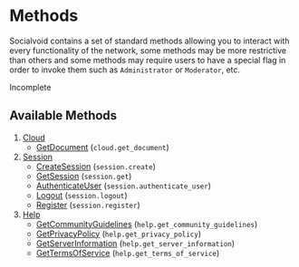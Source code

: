 # Methods

Socialvoid contains a set of standard methods allowing you to interact
with every functionality of the network, some methods may be more 
restrictive than others and some methods may require users to have
a special flag in order to invoke them such as `Administrator` or 
`Moderator`, etc. 

Incomplete

## Available Methods

1. [Cloud](cloud/README.md)
   * [GetDocument](cloud/GetDocument.md) (`cloud.get_document`)
2. [Session](session/README.md)
   * [CreateSession](session/CreateSession.md) (`session.create`)
   * [GetSession](session/GetSession.md) (`session.get`)
   * [AuthenticateUser](session/AuthenticateUser.md) (`session.authenticate_user`)
   * [Logout](session/Logout.md) (`session.logout`)
   * [Register](session/Register.md) (`session.register`)
3. [Help](help/README.md)
   * [GetCommunityGuidelines](help/GetCommunityGuidelines.md) (`help.get_community_guidelines`)
   * [GetPrivacyPolicy](help/GetPrivacyPolicy.md) (`help.get_privacy_policy`)
   * [GetServerInformation](help/GetServerInformation.md) (`help.get_server_information`)
   * [GetTermsOfService](help/GetTermsOfService.md) (`help.get_terms_of_service`)